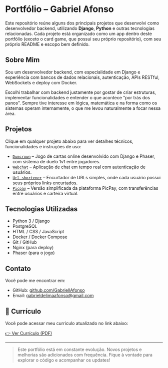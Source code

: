 # Portfólio – Gabriel Afonso

Este repositório reúne alguns dos principais projetos que desenvolvi como desenvolvedor backend, utilizando **Django**, **Python** e outras tecnologias relacionadas. Cada projeto está organizado como um app dentro deste portfólio (exceto o card game, que possui seu próprio repositório), com seu próprio README e escopo bem definido.

## Sobre Mim

Sou um desenvolvedor backend, com especialidade em Django e experiência com bancos de dados relacionais, autenticação, APIs RESTful, WebSockets e deploy com Docker.

Escolhi trabalhar com backend justamente por gostar de criar estruturas, implementar funcionalidades e entender o que acontece "por trás dos panos". Sempre tive interesse em lógica, matemática e na forma como os sistemas operam internamente, o que me levou naturalmente a focar nessa área.
## Projetos

Clique em qualquer projeto abaixo para ver detalhes técnicos, funcionalidades e instruções de uso:

- [`Dumcrown`](https://github.com/GabriellAfonso/dumcrown) – Jogo de cartas online desenvolvido com Django e Phaser, com sistema de duelo 1v1 entre jogadores.
- [`Webchat`](https://github.com/GabriellAfonso/portifolio/blob/main/django/webchat/README_webchat.md) – Aplicação de chat em tempo real com autenticação de usuários.
- [`Url_shortener`](https://github.com/GabriellAfonso/portifolio/blob/main/django/url_shortener/README_url_shortener.md) – Encurtador de URLs simples, onde cada usuário possui seus próprios links encurtados.
- [`Picpay`](https://github.com/GabriellAfonso/portifolio/blob/main/django/picpay/README_picpay.md) – Versão simplificada da plataforma PicPay, com transferências entre usuários e carteira virtual.


## Tecnologias Utilizadas

- Python 3 / Django
- PostgreSQL
- HTML / CSS / JavaScript
- Docker / Docker Compose
- Git / GitHub
- Nginx (para deploy)
- Phaser (para o jogo)


## Contato

Você pode me encontrar em:
- GitHub: [github.com/GabriellAfonso](https://github.com/GabriellAfonso)
- Email: gabrieldelimaafonso@gmail.com
  


## 📄 Currículo

Você pode acessar meu currículo atualizado no link abaixo:

[👉 Ver Currículo (PDF)](https://exemplo.com/seu-curriculo.pdf)

---
> Este portfólio está em constante evolução. Novos projetos e melhorias são adicionados com frequência. Fique à vontade para explorar o código e acompanhar os updates!
